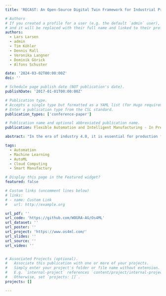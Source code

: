 ```yaml
---
title: 'RECAST: An Open-Source Digital Twin Framework for Industrial Production Environments'

# Authors
# If you created a profile for a user (e.g. the default `admin` user), write the username (folder name) here
# and it will be replaced with their full name and linked to their profile.
authors:
  - Lars Larsen
  - admin
  - Tim Köhler
  - Dennis Rall
  - Veronika Langner
  - Dominik Görick
  - Alfons Schuster

date: '2024-03-02T00:00:00Z'
doi: ''

# Schedule page publish date (NOT publication's date).
publishDate: '2017-01-01T00:00:00Z'

# Publication type.
# Accepts a single type but formatted as a YAML list (for Hugo requirements).
# Enter a publication type from the CSL standard.
publication_types: ['conference-paper']

# Publication name and optional abbreviated publication name.
publication: Flexible Automation and Intelligent Manufacturing - In Press

abstract: "In the era of industry 4.0, it is essential for production facilities to be equipped with 'smart' capabilities. The utilization of process data, which accumulates during production, is a critical component of this evolution. High potential is seen in the combination of artificial intelligence (AI) with this data to enhance plant productivity. However, these positive assessments are countered by the limited availability of rapid implementation options. Solutions ready for use in the realms of machine and process technology are predominantly offered by manufacturers alongside their respective systems. Consequently, complex AI projects often need to be executed as part of costly, individualized endeavors. For small and medium-sized enterprises (SMEs), these challenges pose significant financial barriers, particularly when the prospects of success remain uncertain. Within the RECAST project, a framework that is both user-friendly and adaptable for process support has been developed. This framework facilitates cost-effective upgrades of existing plants by digitally representing production processes. The objective is to enable companies to independently incorporate AI into current process chains. The cornerstone of this innovative framework is Supabase, an advanced open-source serverless solution. The utilization of its Functions as a Service (FaaS) feature allows for seamless interaction with the framework via a streamlined, lightweight, and intuitive web application. This setup empowers users to define complex processes effortlessly using a low-code interface, preparing them for immediate deployment in production environments."

tags:
  - Automation
  - Machine Learning
  - AutoML
  - Cloud Computing
  - Smart Manufactury

# Display this page in the Featured widget?
featured: false

# Custom links (uncomment lines below)
# links:
# - name: Custom Link
#   url: http://example.org

url_pdf: ''
url_code: 'https://github.com/WOGRA-AG/Os4ML'
url_dataset: ''
url_poster: ''
url_project: 'https://www.os4ml.com/'
url_slides: ''
url_source: ''
url_video: ''


# Associated Projects (optional).
#   Associate this publication with one or more of your projects.
#   Simply enter your project's folder or file name without extension.
#   E.g. `internal-project` references `content/project/internal-project/index.md`.
#   Otherwise, set `projects: []`.
projects: []

---
```

